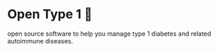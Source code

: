 # Open Type 1 🐨
open source software to help you manage type 1 diabetes and related autoimmune diseases.


